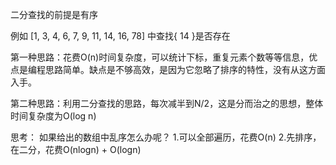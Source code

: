 
二分查找的前提是有序

例如 [1, 3, 4, 6, 7, 9, 11, 14, 16, 78] 中查找{ 14 }是否存在

第一种思路：花费O(n)时间复杂度，可以统计下标，重复元素个数等等信息，优点是编程思路简单。缺点是不够高效，是因为它忽略了排序的特性，没有从这方面入手。

第二种思路：利用二分查找的思路，每次减半到N/2，这是分而治之的思想，整体时间复杂度为O(log n)



思考：
如果给出的数组中乱序怎么办呢？
1.可以全部遍历，花费O(n)
2.先排序，在二分，花费O(nlogn) + O(logn)




